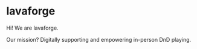 # lavaforge

Hi! We are lavaforge.

Our mission? Digitally supporting and empowering in-person DnD playing.
